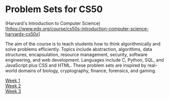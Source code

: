 # Problem Sets for CS50
(Harvard's Introduction to Computer Science)[https://www.edx.org/course/cs50s-introduction-computer-science-harvardx-cs50x]

The aim of the course is to teach students how to think algorithmically and solve problems efficiently. Topics include abstraction, algorithms, data structures, encapsulation, resource management, security, software engineering, and web development. Languages include C, Python, SQL, and JavaScript plus CSS and HTML. These problem sets are inspired by real-world domains of biology, cryptography, finance, forensics, and gaming. 

[Week 1](./week-1)  
[Week 2](./week-2)  
[Week 3](./week-3)  

